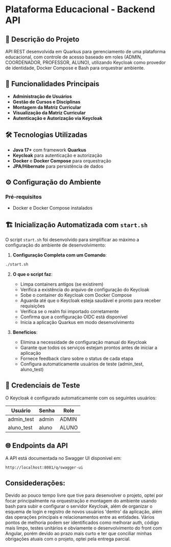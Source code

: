 # Plataforma Educacional - Backend API

## 📝 Descrição do Projeto
API REST desenvolvida em Quarkus para gerenciamento de uma plataforma educacional, com controle de acesso baseado em roles (ADMIN, COORDENADOR, PROFESSOR, ALUNO), utilizando Keycloak como provedor de identidade, Docker Compose e Bash para orquestrar ambiente.

## 🚀 Funcionalidades Principais
* **Administração de Usuários** 
* **Gestão de Cursos e Disciplinas** 
* **Montagem da Matriz Curricular** 
* **Visualização da Matriz Curricular**
* **Autenticação e Autorização via Keycloak**

## 🛠️ Tecnologias Utilizadas
* **Java 17+** com framework **Quarkus**
* **Keycloak** para autenticação e autorização
* **Docker** e **Docker Compose** para orquestração
* **JPA/Hibernate** para persistência de dados

## ⚙️ Configuração do Ambiente

### Pré-requisitos
* Docker e Docker Compose instalados

## 🏗️ Inicialização Automatizada com `start.sh`
O script `start.sh` foi desenvolvido para simplificar ao máximo a configuração do ambiente de desenvolvimento:

1. **Configuração Completa com um Comando**:
```bash
./start.sh
```

2. **O que o script faz**:
   * Limpa containers antigos (se existirem)
   * Verifica a existência do arquivo de configuração do Keycloak
   * Sobe o container do Keycloak com Docker Compose
   * Aguarda até que o Keycloak esteja saudável e pronto para receber requisições
   * Verifica se o realm foi importado corretamente
   * Confirma que a configuração OIDC está disponível
   * Inicia a aplicação Quarkus em modo desenvolvimento

3. **Benefícios**:
   * Elimina a necessidade de configuração manual do Keycloak
   * Garante que todos os serviços estejam prontos antes de iniciar a aplicação
   * Fornece feedback claro sobre o status de cada etapa
   * Configura automaticamente usuários de teste (admin_test, aluno_test)

## 🔐 Credenciais de Teste
O Keycloak é configurado automaticamente com os seguintes usuários:

| Usuário | Senha | Role |
|---------|-------|------|
| admin_test | admin | ADMIN |
| aluno_test | aluno | ALUNO |

## 🌐 Endpoints da API
A API está documentada no Swagger UI disponível em:

```
http://localhost:8081/q/swagger-ui
```

## Considederações:
Devido ao pouco tempo livre que tive para desenvolver o projeto, optei por focar principalmente na orquestração e montagem do ambiente usando bash para subir e configurar o servidor Keycloak, além de organizar o esquema de login e registro de novos usuários 'dentro' da aplicação, além das operações principais e relacionamentos entre as entidades. Vários pontos de melhoria podem ser identificados como melhorar auth, código mais limpo, testes unitários e obviamente o desenvolvimento do front com Angular, porém devido ao prazo mais curto e ter que conciliar minhas obrigações atuais com o projeto, optei pela entrega parcial.  
